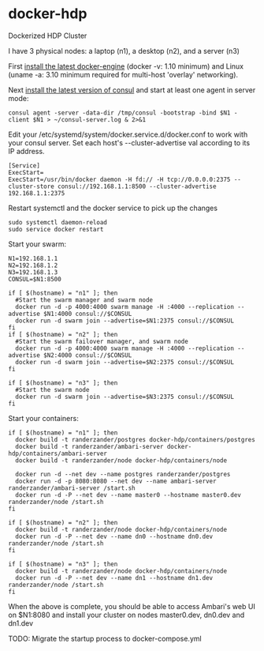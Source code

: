 # docker-hdp
Dockerized HDP Cluster

I have 3 physical nodes: a laptop (n1), a desktop (n2), and a server (n3)

First [install the latest docker-engine](https://docs.docker.com/engine/installation/linux/centos/) (docker -v: 1.10 minimum) and Linux (uname -a: 3.10 minimum required for multi-host 'overlay' networking).

Next [install the latest version of consul](https://www.consul.io/downloads.html) and start at least one agent in server mode:
```
consul agent -server -data-dir /tmp/consul -bootstrap -bind $N1 -client $N1 > ~/consul-server.log & 2>&1
```

Edit your /etc/systemd/system/docker.service.d/docker.conf to work with your consul server. Set each host's --cluster-advertise val according to its IP address.
```
[Service]
ExecStart=
ExecStart=/usr/bin/docker daemon -H fd:// -H tcp://0.0.0.0:2375 --cluster-store consul://192.168.1.1:8500 --cluster-advertise 192.168.1.1:2375
```

Restart systemctl and the docker service to pick up the changes
```
sudo systemctl daemon-reload
sudo service docker restart
```

Start your swarm:
```
N1=192.168.1.1
N2=192.168.1.2
N3=192.168.1.3
CONSUL=$N1:8500

if [ $(hostname) = "n1" ]; then
  #Start the swarm manager and swarm node
  docker run -d -p 4000:4000 swarm manage -H :4000 --replication --advertise $N1:4000 consul://$CONSUL
  docker run -d swarm join --advertise=$N1:2375 consul://$CONSUL
fi
if [ $(hostname) = "n2" ]; then
  #Start the swarm failover manager, and swarm node
  docker run -d -p 4000:4000 swarm manage -H :4000 --replication --advertise $N2:4000 consul://$CONSUL
  docker run -d swarm join --advertise=$N2:2375 consul://$CONSUL
fi

if [ $(hostname) = "n3" ]; then
  #Start the swarm node
  docker run -d swarm join --advertise=$N3:2375 consul://$CONSUL
fi
```

Start your containers:
```
if [ $(hostname) = "n1" ]; then
  docker build -t randerzander/postgres docker-hdp/containers/postgres
  docker build -t randerzander/ambari-server docker-hdp/containers/ambari-server
  docker build -t randerzander/node docker-hdp/containers/node

  docker run -d --net dev --name postgres randerzander/postgres
  docker run -d -p 8080:8080 --net dev --name ambari-server randerzander/ambari-server /start.sh
  docker run -d -P --net dev --name master0 --hostname master0.dev randerzander/node /start.sh
fi

if [ $(hostname) = "n2" ]; then
  docker build -t randerzander/node docker-hdp/containers/node
  docker run -d -P --net dev --name dn0 --hostname dn0.dev randerzander/node /start.sh
fi

if [ $(hostname) = "n3" ]; then
  docker build -t randerzander/node docker-hdp/containers/node
  docker run -d -P --net dev --name dn1 --hostname dn1.dev randerzander/node /start.sh
fi
```

When the above is complete, you should be able to access Ambari's web UI on $N1:8080 and install your cluster on nodes master0.dev, dn0.dev and dn1.dev

TODO: Migrate the startup process to docker-compose.yml
